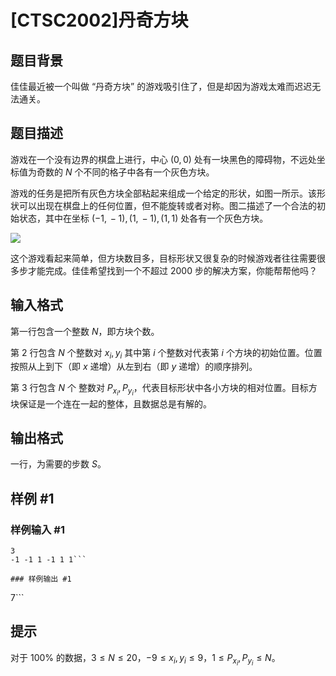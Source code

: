 # [CTSC2002]丹奇方块

## 题目背景

佳佳最近被一个叫做 “丹奇方块” 的游戏吸引住了，但是却因为游戏太难而迟迟无法通关。



## 题目描述

游戏在一个没有边界的棋盘上进行，中心 $(0,\,0)$ 处有一块黑色的障碍物，不远处坐标值为奇数的 $N$ 个不同的格子中各有一个灰色方块。

游戏的任务是把所有灰色方块全部粘起来组成一个给定的形状，如图一所示。该形状可以出现在棋盘上的任何位置，但不能旋转或者对称。图二描述了一个合法的初始状态，其中在坐标 $(-1,\,-1),\,(1,\,-1),\,(1,\,1)$ 处各有一个灰色方块。

![](https://cdn.luogu.com.cn/upload/image_hosting/sogsabll.png)

这个游戏看起来简单，但方块数目多，目标形状又很复杂的时候游戏者往往需要很多步才能完成。佳佳希望找到一个不超过 $2000$ 步的解决方案，你能帮帮他吗？

## 输入格式

第一行包含一个整数 $N$，即方块个数。

第 $2$ 行包含 $N$ 个整数对 $x_i,\,y_i$ 其中第 $i$ 个整数对代表第 $i$ 个方块的初始位置。位置按照从上到下（即 $x$ 递增）从左到右（即 $y$ 递增）的顺序排列。

第 $3$ 行包含 $N$ 个 整数对 $P_{x_i},\, P_{y_i}$，代表目标形状中各小方块的相对位置。目标方块保证是一个连在一起的整体，且数据总是有解的。

## 输出格式

一行，为需要的步数 $S$。

## 样例 #1

### 样例输入 #1
```
3
-1 -1 1 -1 1 1```

### 样例输出 #1

```
7```

## 提示

对于 $100\%$ 的数据，$3 \leq N \leq 20$，$-9 \leq x_i,\,y_i \leq 9$，$1 \leq P_{x_i}, \, P_{y_i} \leq N$。
